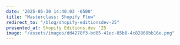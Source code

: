 ```yaml
---
date: '2025-05-30 14:40:03 -0500'
title: "Masterclass: Shopify Flow"
redirect_to: "/blog/shopify-editionsdev-25"
presented_at: Shopify Editions.dev '25
image: "/assets/images/dd4278f3-bd05-41ec-85b8-4c82860bb16e.png"
---
```

